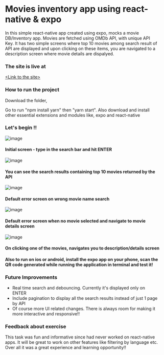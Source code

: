 # Movies inventory app using react-native & expo
In this simple react-native app created using expo, mocks a movie DB/Inventory app. Movies are fetched using OMDb API, with unique API Key. 
It has two simple screens where top 10 movies among search result of API are displayed and upon clicking on these items, you are navigated 
to a description screen where movie details are dispalyed.


### The site is live at ### 
[&lt;Link to the site&gt;](https://moviesinventory.netlify.app/)  

### How to run the project ###

Download the folder,

Go to run "npm install yarn" then "yarn start". Also download and install other essential extensions and modules like, expo and react-native

### Let's begin !! ###
                        
![image](https://user-images.githubusercontent.com/97677773/151613289-858e077b-6ccb-4c39-b938-de26be546803.png)

#### Initial screen - type in the search bar and hit ENTER ####


![image](https://user-images.githubusercontent.com/97677773/151613352-7716b615-8155-436c-8947-1eb37f20a24a.png)

####  You can see the search results containing top 10 movies returned by the API ####

![image](https://user-images.githubusercontent.com/97677773/151250553-51cf0a6a-f301-4004-94bc-499d99ad7a2b.png)

#### Default error screen on wrong movie name search ####

![image](https://user-images.githubusercontent.com/97677773/151613460-c34af964-62ad-456d-8c7c-1dd4bde51c37.png)

#### Default error screen when no movie selected and navigate to movie details screen ####

![image](https://user-images.githubusercontent.com/97677773/151613565-1b744b9f-81d1-4ebc-8648-8925a96b7e77.png)

#### On clicking one of the movies, navigates you to description/details screen ####

#### Also to run on ios or android, install the expo app on your phone, scan the QR code generated while running the application in terminal and test it!

### Future Improvements ###


* Real time search and debouncing. Currently it's displayed only on ENTER
* Include pagination to display all the search results instead of just 1 page by API
* Of course more UI related changes. There is always room for making it more interactive and responsive!!

### Feedback about exercise ###
This task was fun and informative since had never worked on react-native apps. It will be great to work on other features like filtering by language etc. Over all it was a great experience and learning opportunity!!


